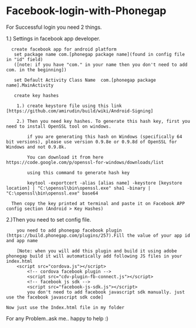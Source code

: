 Facebook-login-with-Phonegap
============================
For Successful login you need 2 things.

1.) Settings in facebook app developer.

	  create facebook app for android platform
       set package name com.[phonegap package name](found in config file in "id" field)
       ([note: if you have "com." in your name then you don't need to add com. in the beginning]) 
     
       set Default Activity Class Name  com.[phonegap package name].MainActivity
       
       create key hashes  
     
        1.) create keystore file using this link [https://github.com/amirudin/build/wiki/Android-Signing]
        
        2.) Then you need key hashes. To generate this hash key, first you need to install OpenSSL tool on windows.
        
            if you are generating this hash on Windows (specifically 64 bit versions), please use version 0.9.8e or 0.9.8d of OpenSSL for Windows and not 0.9.8k.
            
            You can download it from here https://code.google.com/p/openssl-for-windows/downloads/list
            
            using this command to generate hash key 
            
            keytool -exportcert -alias [alias name] -keystore [keystore location] | "C:\openssl\bin\openssl.exe" sha1 -binary | "C:\openssl\bin\openssl.exe" base64
            
      Then copy the key printed at terminal and paste it on Facebook APP config section (Android > Key Hashes)
      
2.)Then you need to set config file.

		you need to add phonegap facebook plugin (https://build.phonegap.com/plugins/257).Fill the value of your app id and app name
        
	    [Note: when you will add this plugin and build it using adobe phonegap build it will automatically add following JS files in your index.html
	    <script src="cordova.js"></script>
		    <!-- cordova facebook plugin -->
			<script src="cdv-plugin-fb-connect.js"></script>
		    <!-- facebook js sdk -->
			<script src="facebook-js-sdk.js"></script>
			you don't need to add facebook javascript sdk manually. just use the facebook javascript sdk code]
		
	Now just use the Index.html file in my folder
	
For any Problem..ask me.. happy to help :)
